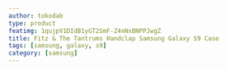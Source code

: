 ```yaml
---
author: tokodab
type: product
featimg: 1qujpV1DIdB1yGT2SmF-Z4nNxBNPPJwgZ
title: Fitz & The Tantrums Handclap Samsung Galaxy S9 Case
tags: [samsung, galaxy, s9]
category: [samsung]
---
```

